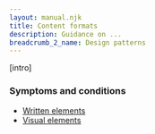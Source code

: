 ```yaml
---
layout: manual.njk
title: Content formats
description: Guidance on ...
breadcrumb_2_name: Design patterns
---
```


[intro]

### Symptoms and conditions

* [Written elements](design-content-patterns-symptoms-and-conditions-content-elements.html)
* [Visual elements](design-content-patterns-symptoms-and-conditions-visual-elements.html)
